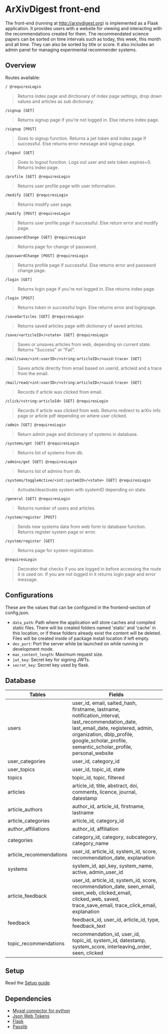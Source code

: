 # ArXivDigest front-end

The front-end (running at http://arxivdigest.org) is implemented as a Flask application.  It provides users with a website for viewing and interacting with the recommendations created for them. The recommendated science papers can be sorted on time intervals such as today, this week, this month and all time. They can also be sorted by title or score. It also includes an admin panel for managing experimental recommender systems.

## Overview

Routes available:

``/ @requiresLogin``

>Returns index page and dirctionary of index page settings, drop down values and articles as sub dictionary.

``/signup [GET]``

>Returns signup page if you're not logged in. Else returns index page.

``/signup [POST]``

>Goes to signup function. Returns a jwt token and index page if successful. Else returns error message and signup page.

``/logout [GET]``

>Goes to logout function. Logs out user and sets token expires=0. Returns index page.

``/profile [GET] @requiresLogin``

>Returns user profile page with user information.

``/modify [GET] @requiresLogin``

>Returns modify user page.

``/modify [POST] @requiresLogin``

>Returns user profile page if successful. Else return error and modify page.

``/passwordChange [GET] @requiresLogin``

>Returns page for change of password.

``/passwordChange [POST] @requiresLogin``

>Returns profile page if successful. Else returns error and password change page.

``/login [GET]``

>Returns login page if you're not logged in. Else returns index page.

``/login [POST]``

>Returns token in successful login. Else returns error and loginpage.

``/savedarticles [GET] @requiresLogin``

>Returns saved articles page with dictionary of saved articles.

``/save/<articleID>/<state> [GET] @requiresLogin``

>Saves or unsaves articles from web, depending on current state. Returns "Success" or "Fail".

``/mail/save/<int:userID>/<string:articleID>/<uuid:trace> [GET]``

>Saves article directly from email based on userid, articleid and a trace from the email.

``/mail/read/<int:userID>/<string:articleID>/<uuid:trace> [GET]``

>Records if article was clicked from email.

``/click/<string:articleId> [GET] @requiresLogin``

>Records if article was clicked from web. Returns redirect to arXiv info page or article pdf depending on where user clicked.

``/admin [GET] @requiresLogin``

>Return admin page and dictionary of systems in database.

``/systems/get [GET] @requiresLogin``

>Returns list of systems from db.

``/admins/get [GET] @requiresLogin``

>Returns list of admins from db.

``/systems/toggleActive/<int:systemID>/<state> [GET] @requiresLogin``

>Activate/deactivate system with systemID depending on state.

``/general [GET] @requiresLogin``

>Returns number of users and articles.

``/system/register [POST]``

>Sends new systems data from web form to database function. Returns register system page or error.

``/system/register [GET]``

>Returns page for system registration.

``@requiresLogin``

>Decorator that checks if you are logged in before accessing the route it is used on. If you are not logged in it returns login page and error message.

## Configurations

These are the values that can be configured in the frontend-section of config.json.

- `data_path`: Path where the application will store caches and compiled static files. There will be created folders named 'static' and 'cache' in this location, or if these folders already exist the content will be deleted. Files will be created inside of package install location if left empty.
- `dev_port`: Port the server while be launched on while running in development mode.
- `max_content_length`: Maximum request size.
- `jwt_key`: Secret key for signing JWTs.
- `secret_key`: Secret key used by flask.

## Database

| Tables | Fields |
| ------------- | ------------- |
| users | user_id, email, salted_hash, firstname, lastname, notification_interval, last_recommendation_date, last_email_date, registered, admin, organization, dblp_profile, google_scholar_profile, semantic_scholar_profile, personal_website|
| user_categories | user_id, category_id |
| user_topics | user_id, topic_id, state |
| topics | topic_id, topic, filtered |
| articles | article_id, title, abstract, doi, comments, licence, journal, datestamp |
| article_authors | author_id, article_id, firstname, lastname |
| article_categories | article_id, category_id |
| author_affiliations | author_id, affiliation |
| categories | category_id, category, subcategory, category_name |
| article_recommendations | user_id, article_id, system_id, score, recommendation_date, explanation |
| systems | system_id, api_key, system_name, active, admin_user_id |
| article_feedback | user_id, article_id, system_id, score, recommendation_date, seen_email, seen_web, clicked_email, clicked_web, saved, trace_save_email, trace_click_email, explanation |
| feedback | feedback_id, user_id, article_id, type, feedback_text |
| topic_recommendations | recommendation_id, user_id, topic_id, system_id, datestamp, system_score, interleaving_order, seen, clicked |

## Setup

Read the [Setup guide](../../Setup.md).

## Dependencies

- [Mysql connector for python](https://dev.mysql.com/doc/connector-python/en/)
- [Json Web Tokens](https://github.com/jpadilla/pyjwt) 
- [Flask](http://flask.pocoo.org/)
- [Passlib](https://passlib.readthedocs.io/en/stable/index.html)
